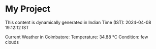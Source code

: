 # My Project

This content is dynamically generated in Indian Time (IST): 2024-04-08 19:12:12 IST


Current Weather in Coimbatore:
Temperature: 34.88 °C
Condition: few clouds
